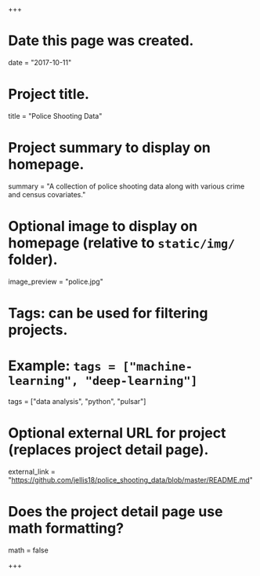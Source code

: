 +++
# Date this page was created.
date = "2017-10-11"

# Project title.
title = "Police Shooting Data"

# Project summary to display on homepage.
summary = "A collection of police shooting data along with various crime and census covariates."

# Optional image to display on homepage (relative to `static/img/` folder).
image_preview = "police.jpg"

# Tags: can be used for filtering projects.
# Example: `tags = ["machine-learning", "deep-learning"]`
tags = ["data analysis", "python", "pulsar"]

# Optional external URL for project (replaces project detail page).
external_link = "https://github.com/jellis18/police_shooting_data/blob/master/README.md"

# Does the project detail page use math formatting?
math = false

+++
